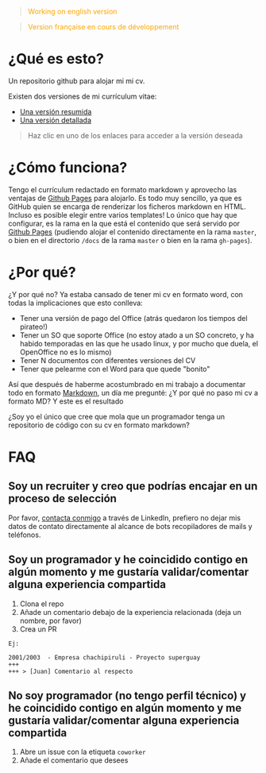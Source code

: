 > <span style="color:orange">Working on english version</span>

> <span style="color:orange">Version française en cours de développement</span>

# ¿Qué es esto?

Un repositorio github para alojar mi mi cv.

Existen dos versiones de mi currículum vitae:
- [Una versión resumida](./es_ES/cv-summary.md#cv-versión-resumida)
- [Una versión detallada](./es_ES/cv-full.md#cv-versión-detallada)

> Haz clic en uno de los enlaces para acceder a la versión deseada

# ¿Cómo funciona?

Tengo el currículum redactado en formato markdown y aprovecho las ventajas de [Github Pages](https://pages.github.com) para alojarlo. Es todo muy sencillo, ya que es GitHub quien se encarga de renderizar los ficheros markdown en HTML. Incluso es posible elegir entre varios templates! Lo único que hay que configurar, es la rama en la que está el contenido que será servido por [Github Pages](https://pages.github.com) (pudiendo alojar el contenido directamente en la rama `master`, o bien en el directorio `/docs` de la rama `master` o bien en la rama `gh-pages`).

# ¿Por qué?

¿Y por qué no? Ya estaba cansado de tener mi cv en formato word, con todas la implicaciones que esto conlleva:
- Tener una versión de pago del Office (atrás quedaron los tiempos del pirateo!)
- Tener un SO que soporte Office (no estoy atado a un SO concreto, y ha habido temporadas en las que he usado linux, y por mucho que duela, el OpenOffice no es lo mismo)
- Tener N documentos con diferentes versiones del CV
- Tener que pelearme con el Word para que quede "bonito"

Así que después de haberme acostumbrado en mi trabajo a documentar todo en formato [Markdown](https://es.wikipedia.org/wiki/Markdown), un día me pregunté: ¿Y por qué no paso mi cv a formato MD? Y este es el resultado

¿Soy yo el único que cree que mola que un programador tenga un repositorio de código con su cv en formato markdown?

# FAQ

## Soy un recruiter y creo que podrías encajar en un proceso de selección

Por favor, [contacta conmigo](www.linkedin.com/in/diego-castro-viadero-9192a278) a través de LinkedIn, prefiero no dejar mis datos de contato directamente al alcance de bots recopiladores de mails y teléfonos.

## Soy un programador y he coincidido contigo en algún momento y me gustaría validar/comentar alguna experiencia compartida

1. Clona el repo
1. Añade un comentario debajo de la experiencia relacionada (deja un nombre, por favor)
1. Crea un PR

```
Ej:

2001/2003  - Empresa chachipiruli - Proyecto superguay
+++
+++ > [Juan] Comentario al respecto
```

## No soy programador (no tengo perfil técnico) y he coincidido contigo en algún momento y me gustaría validar/comentar alguna experiencia compartida

1. Abre un issue con la etiqueta `coworker`
1. Añade el comentario que desees